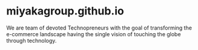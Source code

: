 # miyakagroup.github.io
We are team of devoted Technopreneurs with the goal of transforming the e-commerce landscape having the single vision of touching the globe through technology.
